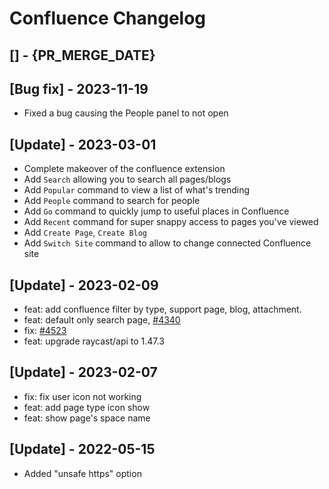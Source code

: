 # Confluence Changelog

## [] - {PR_MERGE_DATE}

## [Bug fix] - 2023-11-19

- Fixed a bug causing the People panel to not open

## [Update] - 2023-03-01

- Complete makeover of the confluence extension
- Add `Search` allowing you to search all pages/blogs
- Add `Popular` command to view a list of what's trending
- Add `People` command to search for people
- Add `Go` command to quickly jump to useful places in Confluence
- Add `Recent` command for super snappy access to pages you've viewed
- Add `Create Page`, `Create Blog`
- Add `Switch Site` command to allow to change connected Confluence site

 ## [Update] - 2023-02-09
 - feat: add confluence filter by type, support page, blog, attachment.
 - feat: default only search page, [#4340](https://github.com/raycast/extensions/issues/4340)
 - fix: [#4523](https://github.com/raycast/extensions/issues/4523)
 - feat: upgrade raycast/api to 1.47.3

 ## [Update] - 2023-02-07

 - fix: fix user icon not working
 - feat: add page type icon show
 - feat: show page's space name

 ## [Update] - 2022-05-15

 - Added "unsafe https" option
